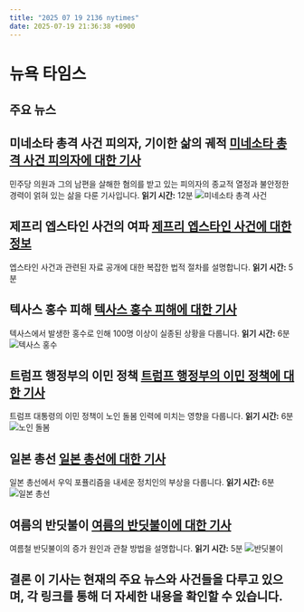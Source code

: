```yaml
---
title: "2025 07 19 2136 nytimes"
date: 2025-07-19 21:36:38 +0900
---
```


# 뉴욕 타임스
## 주요 뉴스

## 미네소타 총격 사건 피의자, 기이한 삶의 궤적 [미네소타 총격 사건 피의자에 대한 기사](https://www.nytimes.com/2025/07/19/us/minnesota-shootings-vance-boelter.html)
민주당 의원과 그의 남편을 살해한 혐의를 받고 있는 피의자의 종교적 열정과 불안정한 경력이 얽혀 있는 삶을 다룬 기사입니다.
**읽기 시간:** 12분 ![미네소타 총격 사건](https://static01.nyt.com/images/2025/07/18/multimedia/boelter-hp/boelter-hp-threeByTwoMediumAt2X.jpg?format=pjpg&quality;=75&auto;=webp&disable;=upscale)

## 제프리 엡스타인 사건의 여파 [제프리 엡스타인 사건에 대한 정보](https://www.nytimes.com/article/jeffrey-epstein-files-trump.html)
엡스타인 사건과 관련된 자료 공개에 대한 복잡한 법적 절차를 설명합니다.
**읽기 시간:** 5분

## 텍사스 홍수 피해 [텍사스 홍수 피해에 대한 기사](https://www.nytimes.com/2025/07/19/us/politics/texas-floods-missing.html)
텍사스에서 발생한 홍수로 인해 100명 이상이 실종된 상황을 다룹니다.
**읽기 시간:** 6분 ![텍사스 홍수](https://static01.nyt.com/images/2025/07/19/multimedia/19nat-texasfloods-missing-02-hqkt/19nat-texasfloods-missing-02-hqkt-threeByTwoMediumAt2X-v2.jpg?format=pjpg&quality;=75&auto;=webp&disable;=upscale)

## 트럼프 행정부의 이민 정책 [트럼프 행정부의 이민 정책에 대한 기사](https://www.nytimes.com/2025/07/18/us/politics/immigration-senior-caregivers.html)
트럼프 대통령의 이민 정책이 노인 돌봄 인력에 미치는 영향을 다룹니다.
**읽기 시간:** 6분 ![노인 돌봄](https://static01.nyt.com/images/2025/07/18/multimedia/18dc-immigrant-senior-care-01-lvcb/18dc-immigrant-senior-care-01-lvcb-threeByTwoMediumAt2X.jpg?format=pjpg&quality;=75&auto;=webp&disable;=upscale)

## 일본 총선 [일본 총선에 대한 기사](https://www.nytimes.com/2025/07/19/world/asia/japan-election.html)
일본 총선에서 우익 포퓰리즘을 내세운 정치인의 부상을 다룹니다.
**읽기 시간:** 6분 ![일본 총선](https://static01.nyt.com/images/2025/07/14/multimedia/14ukraine-russia-offensive-wwk-zqht/14ukraine-russia-offensive-wwk-zqht-threeByTwoMediumAt2X.jpg?format=pjpg&quality;=75&auto;=webp&disable;=upscale)

## 여름의 반딧불이 [여름의 반딧불이에 대한 기사](https://www.nytimes.com/2025/07/19/world/asia/china-demolition-house.html)
여름철 반딧불이의 증가 원인과 관찰 방법을 설명합니다.
**읽기 시간:** 5분 ![반딧불이](https://static01.nyt.com/images/2025/07/19/world/asia/china-demolition-house.jpg?format=pjpg&quality;=75&auto;=webp&disable;=upscale)

## 결론 이 기사는 현재의 주요 뉴스와 사건들을 다루고 있으며, 각 링크를 통해 더 자세한 내용을 확인할 수 있습니다.